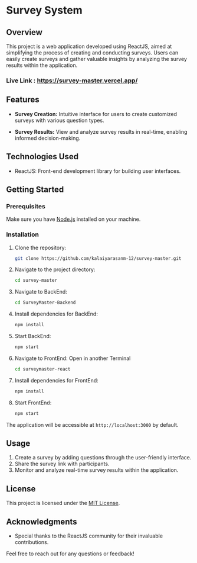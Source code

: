 # Survey System

## Overview

This project is a web application developed using ReactJS, aimed at simplifying the process of creating and conducting surveys. Users can easily create surveys and gather valuable insights by analyzing the survey results within the application.

### Live Link : https://survey-master.vercel.app/

## Features

- **Survey Creation:** Intuitive interface for users to create customized surveys with various question types.
  
- **Survey Results:** View and analyze survey results in real-time, enabling informed decision-making.

## Technologies Used

- ReactJS: Front-end development library for building user interfaces.
  
## Getting Started

### Prerequisites

Make sure you have [Node.js](https://nodejs.org/) installed on your machine.

### Installation

1. Clone the repository:

   ```bash
   git clone https://github.com/kalaiyarasanm-12/survey-master.git
   ```

2. Navigate to the project directory:

   ```bash
   cd survey-master
   ```
3. Navigate to  BackEnd:
   ```bash
   cd SurveyMaster-Backend
   ```
3. Install dependencies for BackEnd:

   ```bash
   npm install
   ```

4. Start BackEnd:

   ```bash
   npm start
   ```
5. Navigate to FrontEnd:
   Open in another Terminal
   ```bash
   cd surveymaster-react
   ```
6. Install dependencies for FrontEnd: 

   ```bash
   npm install
   ```
7. Start FrontEnd:

   ```bash
   npm start
   ```

The application will be accessible at `http://localhost:3000` by default.

## Usage

1. Create a survey by adding questions through the user-friendly interface.
2. Share the survey link with participants.
3. Monitor and analyze real-time survey results within the application.


## License

This project is licensed under the [MIT License](LICENSE).

## Acknowledgments

- Special thanks to the ReactJS community for their invaluable contributions.

Feel free to reach out for any questions or feedback!
